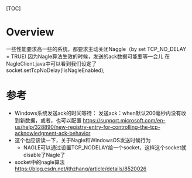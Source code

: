 [TOC]

# Overview

一些性能要求高一些的系统，都要求主动关闭Naggle（by set TCP_NO_DELAY = TRUE)
因为Nagle算法生效的时候，发送的ack数据可能要等一会儿
在NagleClient.java中可以看到我们设定了socket.setTcpNoDelay(!isNagleEnabled);


# 参考
- Windows系统发送ack的时间等待： 发送ack：when默认200毫秒内没有收到新数据，或者，也可以配置 https://support.microsoft.com/en-us/help/328890/new-registry-entry-for-controlling-the-tcp-acknowledgment-ack-behavior 
- 这个也应该读一下，关于Nagle和WindowsOS发送时候行为
  - NAGLE可以通过设置TCP_NODELAY给一个socket，这样这个socket就disable了Nagle了
- socket中的nagle算法 https://blog.csdn.net/ithzhang/article/details/8520026  
